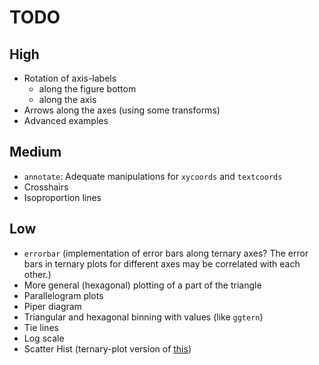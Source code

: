 # TODO

## High

- Rotation of axis-labels
    - along the figure bottom
    - along the axis
- Arrows along the axes (using some transforms)
- Advanced examples

## Medium

- `annotate`: Adequate manipulations for `xycoords` and `textcoords`
- Crosshairs
- Isoproportion lines

## Low

- `errorbar` (implementation of error bars along ternary axes? The error bars
in ternary plots for different axes may be correlated with each other.)
- More general (hexagonal) plotting of a part of the triangle
- Parallelogram plots
- Piper diagram
- Triangular and hexagonal binning with values (like `ggtern`)
- Tie lines
- Log scale
- Scatter Hist (ternary-plot version of [this](https://matplotlib.org/gallery/axes_grid1/scatter_hist_locatable_axes.html))